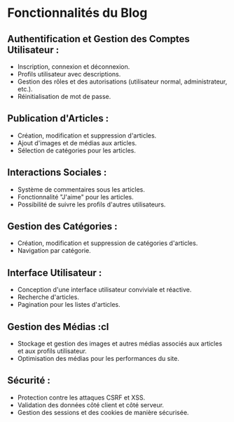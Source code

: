 # Fonctionnalités du Blog

## Authentification et Gestion des Comptes Utilisateur :

- Inscription, connexion et déconnexion.
- Profils utilisateur avec descriptions.
- Gestion des rôles et des autorisations (utilisateur normal, administrateur, etc.).
- Réinitialisation de mot de passe.

## Publication d'Articles :

- Création, modification et suppression d'articles.
- Ajout d'images et de médias aux articles.
- Sélection de catégories pour les articles.

## Interactions Sociales :

- Système de commentaires sous les articles.
- Fonctionnalité "J'aime" pour les articles.
- Possibilité de suivre les profils d'autres utilisateurs.

## Gestion des Catégories :

- Création, modification et suppression de catégories d'articles.
- Navigation par catégorie.

## Interface Utilisateur :

- Conception d'une interface utilisateur conviviale et réactive.
- Recherche d'articles.
- Pagination pour les listes d'articles.

## Gestion des Médias :cl

- Stockage et gestion des images et autres médias associés aux articles et aux profils utilisateur.
- Optimisation des médias pour les performances du site.

## Sécurité :

- Protection contre les attaques CSRF et XSS.
- Validation des données côté client et côté serveur.
- Gestion des sessions et des cookies de manière sécurisée.
